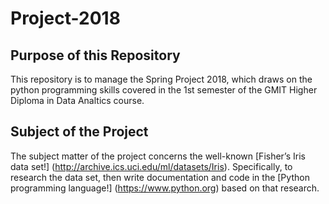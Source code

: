 # Project-2018
## Purpose of this Repository
This repository is to manage the Spring Project 2018, which draws on the python programming skills covered in the 1st semester of the GMIT Higher Diploma in Data Analtics course.

## Subject of the Project
The subject matter of the project concerns the well-known [Fisher’s Iris data set!] (http://archive.ics.uci.edu/ml/datasets/Iris). Specifically, to research the data set, then write documentation and code in the [Python programming language!] (https://www.python.org) based on that research.


